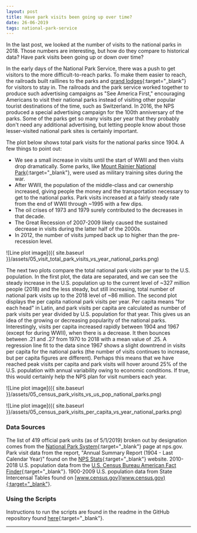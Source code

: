 ```yaml
---
layout: post
title: Have park visits been going up over time?
date: 26-06-2019
tags: national-park-service
---
```


In the last post, we looked at the number of visits to the national parks in 2018. Those numbers are interesting, but how do they compare to historical data? Have park visits been going up or down over time?

In the early days of the National Park Service, there was a push to get visitors to the more difficult-to-reach parks. To make them easier to reach, the railroads built raillines to the parks and [grand lodges](https://en.wikipedia.org/wiki/Glacier_Park_Lodge){:target="_blank"} for visitors to stay in. The railroads and the park service worked together to produce such advertising campaigns as "See America First," encouraging Americans to visit their national parks instead of visiting other popular tourist destinations of the time, such as Switzerland. In 2016, the NPS produced a special advertising campaign for the 100th anniversary of the parks. Some of the parks get so many visits per year that they probably don't need any additional advertising, but letting people know about those lesser-visited national park sites is certainly important.

The plot below shows total park visits for the national parks since 1904. A few things to point out:
* We see a small increase in visits until the start of WWII and then visits drop dramatically. Some parks, like [Mount Rainier National Park](https://www.nps.gov/articles/mtrainierwwiitraining.htm){:target="_blank"}, were used as military training sites during the war.
* After WWII, the population of the middle-class and car ownership increased, giving people the money and the transportation necessary to get to the national parks. Park visits increased at a fairly steady rate from the end of WWII through ~1995 with a few dips.
* The oil crises of 1973 and 1979 surely contributed to the decreases in that decade.
* The Great Recession of 2007-2009 likely caused the sustained decrease in visits during the latter half of the 2000s.
* In 2012, the number of visits jumped back up to higher than the pre-recession level.

![Line plot image]({{ site.baseurl }}/assets/05_visit_total_park_visits_vs_year_national_parks.png)

The next two plots compare the total national park visits per year to the U.S. population.
In the first plot, the data are separated, and we can see the steady increase in the U.S. population up to the current level of ~327 million people (2018) and the less steady, but still increasing, total number of national park visits up to the 2018 level of ~86 million.
The second plot displays the per capita national park visits per year. Per capita means "for each head" in Latin, and park visits per capita are calculated as number of park visits per year divided by U.S. population for that year. This gives us an idea of the growing or decreasing popularity of the national parks. Interestingly, visits per capita increased rapidly between 1904 and 1967 (except for during WWII), when there is a decrease. It then bounces between .21 and .27 from 1970 to 2018 with a mean value of .25. A regression line fit to the data since 1967 shows a slight downtrend in visits per capita for the national parks (the number of visits continues to increase, but per capita figures are different). Perhaps this means that we have reached peak visits per capita and park visits will hover around 25% of the U.S. population with annual variability owing to economic conditions. If true, this would certainly help the NPS plan for visit numbers each year.

![Line plot image]({{ site.baseurl }}/assets/05_census_park_visits_vs_us_pop_national_parks.png)

![Line plot image]({{ site.baseurl }}/assets/05_census_park_visits_per_capita_vs_year_national_parks.png)

### Data Sources
The list of 419 official park units (as of 5/1/2019) broken out by designation comes from the [National Park System](https://www.nps.gov/aboutus/national-park-system.htm){:target="_blank"} page at nps.gov. Park visit data from the report, "Annual Summary Report (1904 - Last Calendar Year)" found on the [NPS Stats](https://irma.nps.gov/Stats/reports/national){:target="_blank"} website. 2010-2018 U.S. population data from the [U.S. Census Bureau American Fact Finder](https://factfinder.census.gov/faces/nav/jsf/pages/searchresults.xhtml?refresh=t){:target="_blank"}. 1900-2009 U.S. population data from State Intercensal Tables found on [www.census.gov](www.census.gov){:target="_blank"}.

### Using the Scripts
Instructions to run the scripts are found in the readme in the GitHub repository found [here](https://github.com/goodmorningdata/nps){:target="_blank"}.

---
